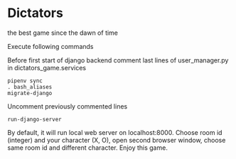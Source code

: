 # Dictators
the best game since the dawn of time

Execute following commands

Before first start of django backend comment last lines of user_manager.py in dictators_game.services

```shell
pipenv sync
. bash_aliases
migrate-django
```

Uncomment previously commented lines

```shell
run-django-server
```


By default, it will run local web server on localhost:8000. Choose room id (integer) and your character (X, O), open second browser window, choose same room id and different character.
Enjoy this game.
